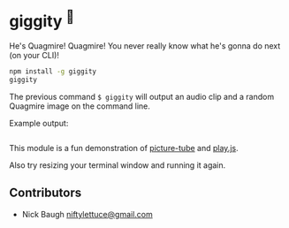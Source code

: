 
# giggity <sup>:running:</sup>

He's Quagmire! Quagmire! You never really know what he's gonna do next (on your CLI)!

```bash
npm install -g giggity
giggity
```

The previous command `$ giggity` will output an audio clip and a random Quagmire image on the command line.

Example output:

<img src="https://raw.github.com/niftylettuce/giggity/master/quagmire.png" alt="" />

This module is a fun demonstration of [picture-tube][1] and [play.js][2].

Also try resizing your terminal window and running it again.

## Contributors

* Nick Baugh <niftylettuce@gmail.com>

[1]: https://github.com/substack/picture-tube
[2]: https://github.com/Marak/play.js
[3]: https://www.gittip.com/niftylettuce
